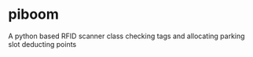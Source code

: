 # piboom
A python based RFID scanner class checking tags and allocating parking slot deducting points

